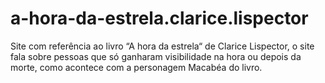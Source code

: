 # a-hora-da-estrela.clarice.lispector
Site com referência ao livro “A hora da estrela“ de Clarice Lispector, o site fala sobre pessoas que só ganharam visibilidade na hora ou depois da morte, como acontece com a personagem Macabéa do livro. 

